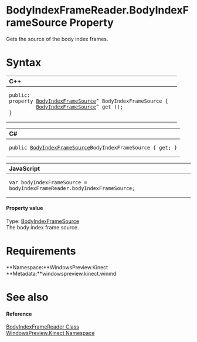 BodyIndexFrameReader.BodyIndexFrameSource Property  
==================================================  

Gets the source of the body index frames. <span id="syntaxSection"></span>

Syntax  
======  

<table>
<colgroup>
<col width="100%" />
</colgroup>
<thead>
<tr class="header">
<th align="left">C++</th>
</tr>
</thead>
<tbody>
<tr class="odd">
<td align="left"><pre><code>public:  
property <a href="../../BodyIndexFrameSource_Class.md">BodyIndexFrameSource</a>^ BodyIndexFrameSource {  
         <a href="../../BodyIndexFrameSource_Class.md">BodyIndexFrameSource</a>^ get ();  
}</code></pre></td>
</tr>
</tbody>
</table>

<table>
<colgroup>
<col width="100%" />
</colgroup>
<thead>
<tr class="header">
<th align="left">C#</th>
</tr>
</thead>
<tbody>
<tr class="odd">
<td align="left"><pre><code>public <a href="../../BodyIndexFrameSource_Class.md">BodyIndexFrameSource</a>BodyIndexFrameSource { get; }</code></pre></td>
</tr>
</tbody>
</table>

<table>
<colgroup>
<col width="100%" />
</colgroup>
<thead>
<tr class="header">
<th align="left">JavaScript</th>
</tr>
</thead>
<tbody>
<tr class="odd">
<td align="left"><pre><code>var bodyIndexFrameSource = bodyIndexFrameReader.bodyIndexFrameSource;</code></pre></td>
</tr>
</tbody>
</table>

<span id="ID4EU"></span>
#### Property value  

Type: [BodyIndexFrameSource](../../BodyIndexFrameSource_Class.md)  
 The body index frame source.  

<span id="requirements"></span>

Requirements  
============  

**Namespace:**WindowsPreview.Kinect  
**Metadata:**windowspreview.kinect.winmd  

<span id="ID4ECB"></span>

See also  
========  

<span id="ID4EEB"></span>
#### Reference  

[BodyIndexFrameReader Class](../../BodyIndexFrameReader_Class.md)  
 [WindowsPreview.Kinect Namespace](../../../Kinect.md)  



<!--Please do not edit the data in the comment block below.-->
<!--
TOCTitle : BodyIndexFrameSource Property
RLTitle : BodyIndexFrameReader.BodyIndexFrameSource Property
KeywordK : BodyIndexFrameSource property
KeywordK : BodyIndexFrameReader.BodyIndexFrameSource property
KeywordF : WindowsPreview.Kinect.BodyIndexFrameReader.BodyIndexFrameSource
KeywordF : BodyIndexFrameReader.BodyIndexFrameSource
KeywordF : BodyIndexFrameSource
KeywordF : WindowsPreview.Kinect.BodyIndexFrameReader.BodyIndexFrameSource
KeywordA : P:WindowsPreview.Kinect.BodyIndexFrameReader.BodyIndexFrameSource
AssetID : P:WindowsPreview.Kinect.BodyIndexFrameReader.BodyIndexFrameSource
Locale : en-us
CommunityContent : 1
APIType : Managed
APILocation : windowspreview.kinect.winmd
APIName : WindowsPreview.Kinect.BodyIndexFrameReader.BodyIndexFrameSource
TargetOS : Windows
TopicType : kbSyntax
DevLang : VB
DevLang : CSharp
DevLang : JavaScript
DevLang : C++
DocSet : K4Wv2
ProjType : K4Wv2Proj
Technology : Kinect for Windows
Product : Kinect for Windows SDK v2
productversion : 20
-->
